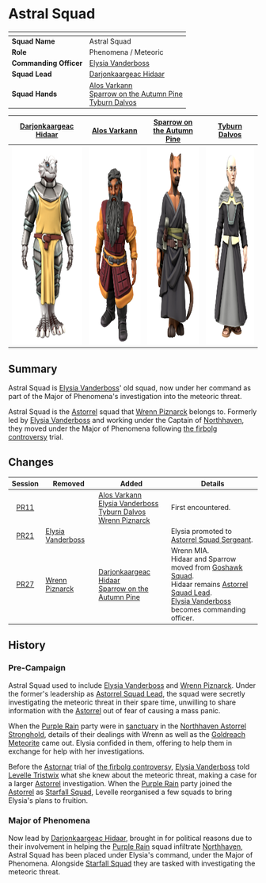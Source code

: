 # Astral Squad

| []() | |
| --- | --- |
| **Squad Name** | Astral Squad | squad.2
| **Role** | Phenomena / Meteoric |
| **Commanding Officer** | [Elysia Vanderboss](../../../characters/elysia-vanderboss.md) |
| **Squad Lead** | [Darjonkaargeac Hidaar](../../../characters/darjonkaargeac-hidaar.md) |
| **Squad Hands** | [Alos Varkann](../../../characters/alos-varkann.md)<br>[Sparrow on the Autumn Pine](../../../characters/sparrow-on-the-autumn-pine.md)<br>[Tyburn Dalvos](../../../characters/tyburn-dalvos.md) |

| [Darjonkaargeac Hidaar](../../../characters/darjonkaargeac-hidaar.md) | [Alos Varkann](../../../characters/alos-varkann.md) | [Sparrow on the Autumn Pine](../../../characters/sparrow-on-the-autumn-pine.md) | [Tyburn Dalvos](../../../characters/tyburn-dalvos.md) |
|:---:|:---:|:---:|:---:|
| <img src="https://raw.githubusercontent.com/jesskelsall/astarus-images/main/characters/portraits/0a64ffd6aaf731b7.png" height="400" /> | <img src="https://raw.githubusercontent.com/jesskelsall/astarus-images/main/characters/portraits/601e5a966741b4ba.png" height="400" /> | <img src="https://raw.githubusercontent.com/jesskelsall/astarus-images/main/characters/portraits/41e0b0962f18eb6b.png" height="400" /> | <img src="https://raw.githubusercontent.com/jesskelsall/astarus-images/main/characters/portraits/34859beef3fb999b.png" height="400" /> |

## Summary

Astral Squad is [Elysia Vanderboss](../../../characters/elysia-vanderboss.md)' old squad, now under her command as part of the Major of Phenomena's investigation into the meteoric threat.

Astral Squad is the [Astorrel](../astorrel.md) squad that [Wrenn Piznarck](../../../characters/wrenn-piznarck.md) belongs to. Formerly led by [Elysia Vanderboss](../../../characters/elysia-vanderboss.md) and working under the Captain of [Northhaven](../../../places/cities/northhaven.md), they moved under the Major of Phenomena following [the firbolg controversy](../../../storylines/ended/the-firbolg-controversy.md) trial.

## Changes

| Session | Removed | Added | Details |
|:---:| --- | --- | --- |
| [PR11](../../../sessions/PR11.md) || [Alos Varkann](../../../characters/alos-varkann.md)<br>[Elysia Vanderboss](../../../characters/elysia-vanderboss.md)<br>[Tyburn Dalvos](../../../characters/tyburn-dalvos.md)<br>[Wrenn Piznarck](../../../characters/wrenn-piznarck.md) | First encountered. |
| [PR21](../../../sessions/PR21.md) | [Elysia Vanderboss](../../../characters/elysia-vanderboss.md) || Elysia promoted to [Astorrel Squad Sergeant](../ranks/astorrel-squad-sergeant.md). |
| [PR27](../../../sessions/PR27.md) | [Wrenn Piznarck](../../../characters/wrenn-piznarck.md) | [Darjonkaargeac Hidaar](../../../characters/darjonkaargeac-hidaar.md)<br>[Sparrow on the Autumn Pine](../../../characters/sparrow-on-the-autumn-pine.md) | Wrenn MIA.<br>Hidaar and Sparrow moved from [Goshawk Squad](goshawk-squad.md).<br>Hidaar remains [Astorrel Squad Lead](../ranks/astorrel-squad-lead.md).<br>[Elysia Vanderboss](../../../characters/elysia-vanderboss.md) becomes commanding officer. |

## History

### Pre-Campaign

Astral Squad used to include [Elysia Vanderboss](../../../characters/elysia-vanderboss.md) and [Wrenn Piznarck](../../../characters/wrenn-piznarck.md). Under the former's leadership as [Astorrel Squad Lead](../ranks/astorrel-squad-lead.md), the squad were secretly investigating the meteoric threat in their spare time, unwilling to share information with the [Astorrel](../astorrel.md) out of fear of causing a mass panic.

When the [Purple Rain](../../../campaigns/C1-purple-rain.md) party were in [sanctuary](../sanctuary.md) in the [Northhaven Astorrel Stronghold](../../../places/strongholds/northhaven-astorrel-stronghold.md), details of their dealings with Wrenn as well as the [Goldreach Meteorite](../../../items/meteoric/meteorites/goldreach-meteorite.md) came out. Elysia confided in them, offering to help them in exchange for help with her investigations.

Before the [Astornar](../../astornar.md) trial of [the firbolg controversy](../../../storylines/ended/the-firbolg-controversy.md), [Elysia Vanderboss](../../../characters/elysia-vanderboss.md) told [Levelle Tristwix](../../../characters/levelle-tristwix.md) what she knew about the meteoric threat, making a case for a larger [Astorrel](../astorrel.md) investigation. When the [Purple Rain](../../../campaigns/C1-purple-rain.md) party joined the [Astorrel](../astorrel.md) as [Starfall Squad](starfall-squad.md), Levelle reorganised a few squads to bring Elysia's plans to fruition.

### Major of Phenomena

Now lead by [Darjonkaargeac Hidaar](../../../characters/darjonkaargeac-hidaar.md), brought in for political reasons due to their involvement in helping the [Purple Rain](../../../campaigns/C1-purple-rain.md) squad infiltrate [Northhaven](../../../places/cities/northhaven.md), Astral Squad has been placed under Elysia's command, under the Major of Phenomena. Alongside [Starfall Squad](starfall-squad.md) they are tasked with investigating the meteoric threat.
